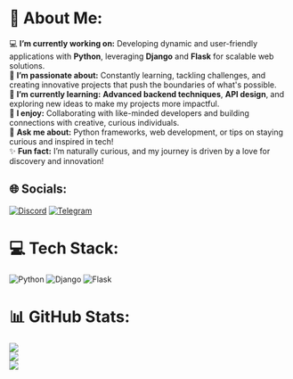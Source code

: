 # 💫 About Me:
💻 **I’m currently working on:** Developing dynamic and user-friendly applications with **Python**, leveraging **Django** and **Flask** for scalable web solutions.  <br>🌟 **I’m passionate about:** Constantly learning, tackling challenges, and creating innovative projects that push the boundaries of what's possible.  <br>🌱 **I’m currently learning:** **Advanced backend techniques**, **API design**, and exploring new ideas to make my projects more impactful.  <br>🤝 **I enjoy:** Collaborating with like-minded developers and building connections with creative, curious individuals.  <br>🎯 **Ask me about:** Python frameworks, web development, or tips on staying curious and inspired in tech!  <br>✨ **Fun fact:** I’m naturally curious, and my journey is driven by a love for discovery and innovation!  <br>


## 🌐 Socials:
[![Discord](https://img.shields.io/badge/Discord-%237289DA.svg?logo=discord&logoColor=white)](https://discord.gg/mrvortexgod) [![Telegram](https://img.shields.io/badge/Telegram-2CA5E0?logo=telegram&logoColor=white)](https://t.me/mrvortex)

# 💻 Tech Stack:
![Python](https://img.shields.io/badge/python-3670A0?style=for-the-badge&logo=python&logoColor=ffdd54) ![Django](https://img.shields.io/badge/django-%23092E20.svg?style=for-the-badge&logo=django&logoColor=white) ![Flask](https://img.shields.io/badge/flask-%23000.svg?style=for-the-badge&logo=flask&logoColor=white)
# 📊 GitHub Stats:
![](https://github-readme-stats.vercel.app/api?username=Alikhoshakhlagh&theme=gotham&hide_border=false&include_all_commits=false&count_private=false)<br/>
![](https://github-readme-streak-stats.herokuapp.com/?user=Alikhoshakhlagh&theme=gotham&hide_border=false)<br/>
![](https://github-readme-stats.vercel.app/api/top-langs/?username=Alikhoshakhlagh&theme=gotham&hide_border=false&include_all_commits=false&count_private=false&layout=compact)

